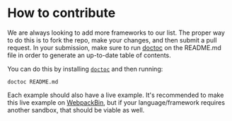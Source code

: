 # How to contribute

We are always looking to add more frameworks to our list. The proper way to do this is to fork the repo, make your changes, and then submit a pull request. In your submission, make sure to run [doctoc](https://github.com/thlorenz/doctoc) on the README.md file in order to generate an up-to-date table of contents.

You can do this by installing [`doctoc`](https://github.com/thlorenz/doctoc) and then running:

```
doctoc README.md
```

Each example should also have a live example. It's recommended to make this live example on [WebpackBin](http://www.webpackbin.com/), but if your language/framework requires another sandbox, that should be viable as well.
